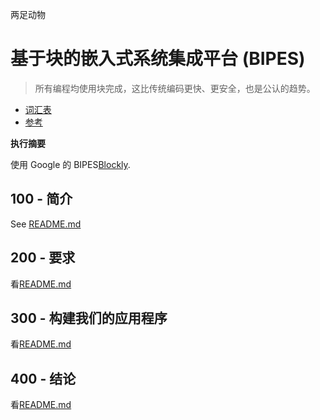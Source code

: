 两足动物

# 基于块的嵌入式系统集成平台 (BIPES)

> 所有编程均使用块完成，这比传统编码更快、更安全，也是公认的趋势。

-   [词汇表](./GLOSSARY.md)
-   [参考](./REFERENCES.md)

**执行摘要**

使用 Google 的 BIPES[Blockly](https://github.com/vanHeemstraSystems/blockly-demo).

## 100 - 简介

See [README.md](./100/README.md)

## 200 - 要求

看[README.md](./200/README.md)

## 300 - 构建我们的应用程序

看[README.md](./300/README.md)

## 400 - 结论

看[README.md](./400/README.md)
